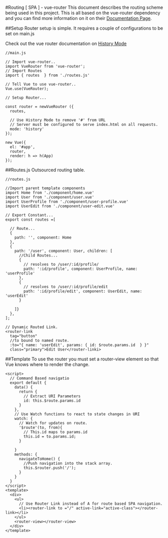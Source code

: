 #Routing [ SPA ] - vue-router
This document describes the routing scheme being used in this project. This is all based on the vue-router dependency and you can find more information on it on their [Documentation Page](https://github.com/vuejs/vue-router "vue-router Documentation").

##Setup
Router setup is simple. It requires a couple of configurations to be set on main.js

Check out the vue router documentation on [History Mode](https://router.vuejs.org/en/essentials/history-mode.html "History Mode Server Setup")
```
//main.js

// Import vue-router..
import VueRouter from 'vue-router';
// Import Routes
import { routes  } from './routes.js'

// Tell Vue to use vue-router..
Vue.use(VueRouter);

// Setup Router...

const router = newVueRouter ({
  routes,

  // Use History Mode to remove '#' from URL
  // Server must be configured to serve index.html on all requests.
  mode: 'history'
});

new Vue({
  el: '#app',
  router,
  render: h => h(App)
});
```

##Routes.js
Outsourced routing table.

```
//routes.js

//Import parent template components
import Home from './component/home.vue'
import User from './component/user.vue'
import UserProfile from './component/user-profile.vue'
import UserEdit from './component/user-edit.vue'

// Export Constant...
export const routes =[
  
  // Route...
  {
    path: '', component: Home
  },
  {
    path: '/user', component: User, children: [
      //Child Routes...
      {
        // resolves to /user/:id/profile/
        path: ':id/profile', component: UserProfile, name: 'userProfile'
      },
      {
        // resolves to /user/:id/profile/edit
        path: ':id/profile/edit', component: UserEdit, name: 'userEdit'
      }
    
    ]}
  },
];

// Dynamic Routed Link.
<router-link
  tag="button"
  //to bound to named route.
  :to="{ name: 'userEdit', params: { id: $route.params.id  } }"
  class="primary">Edit User</router-linki>

```

##Template
To use the router you must set a router-view element so that Vue knows where to render the change.

```
<script>
  // Command Based navigatio
  export default {
    data() {
      return {
        // Extract URI Parameters
        id: this.$route.params.id
      }
    },
    // Use Watch functions to react to state changes in URI
    watch: {
      // Watch for updates on route.
      '$route'(to, from){
        // This.id maps to params.id
        this.id = to.params.id;
      }
    
    }
    methods: {
      navigateToHome() {
        //Push navigation into the stack array.
        this.$router.push('/');
      }
    }
  }
</script>
<template>
  <div>
    <ul>
      // Use Router Link instead of A for route based SPA navigation.
      <li><router-link to ="/" active-link="active-class"></router-link></li>
    </ul>
    <router-view></router-view>
  </div>
</template>
```
